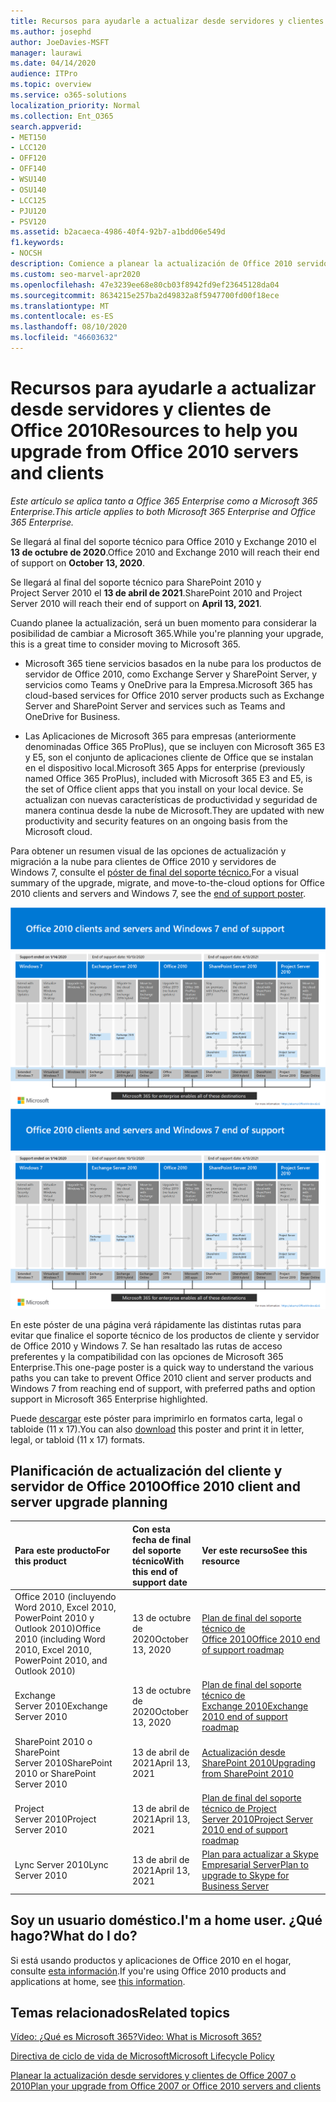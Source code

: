 ```yaml
---
title: Recursos para ayudarle a actualizar desde servidores y clientes de Office 2010
ms.author: josephd
author: JoeDavies-MSFT
manager: laurawi
ms.date: 04/14/2020
audience: ITPro
ms.topic: overview
ms.service: o365-solutions
localization_priority: Normal
ms.collection: Ent_O365
search.appverid:
- MET150
- LCC120
- OFF120
- OFF140
- WSU140
- OSU140
- LCC125
- PJU120
- PSV120
ms.assetid: b2acaeca-4986-40f4-92b7-a1bdd06e549d
f1.keywords:
- NOCSH
description: Comience a planear la actualización de Office 2010 servidores y aplicaciones de cliente, ya que el soporte técnico finaliza pronto y los contratos de soporte personalizados no están disponibles.
ms.custom: seo-marvel-apr2020
ms.openlocfilehash: 47e3239ee68e80cb03f8942fd9ef23645128da04
ms.sourcegitcommit: 8634215e257ba2d49832a8f5947700fd00f18ece
ms.translationtype: MT
ms.contentlocale: es-ES
ms.lasthandoff: 08/10/2020
ms.locfileid: "46603632"
---
```

# <a name="resources-to-help-you-upgrade-from-office-2010-servers-and-clients"></a><span data-ttu-id="77d00-103">Recursos para ayudarle a actualizar desde servidores y clientes de Office 2010</span><span class="sxs-lookup"><span data-stu-id="77d00-103">Resources to help you upgrade from Office 2010 servers and clients</span></span>

<span data-ttu-id="77d00-104">*Este artículo se aplica tanto a Office 365 Enterprise como a Microsoft 365 Enterprise.*</span><span class="sxs-lookup"><span data-stu-id="77d00-104">*This article applies to both Microsoft 365 Enterprise and Office 365 Enterprise.*</span></span>

<span data-ttu-id="77d00-105">Se llegará al final del soporte técnico para Office 2010 y Exchange 2010 el **13 de octubre de 2020**.</span><span class="sxs-lookup"><span data-stu-id="77d00-105">Office 2010 and Exchange 2010 will reach their end of support on **October 13, 2020**.</span></span> 

<span data-ttu-id="77d00-106">Se llegará al final del soporte técnico para SharePoint 2010 y Project Server 2010 el **13 de abril de 2021**.</span><span class="sxs-lookup"><span data-stu-id="77d00-106">SharePoint 2010 and Project Server 2010 will reach their end of support on **April 13, 2021**.</span></span>

<span data-ttu-id="77d00-107">Cuando planee la actualización, será un buen momento para considerar la posibilidad de cambiar a Microsoft 365.</span><span class="sxs-lookup"><span data-stu-id="77d00-107">While you're planning your upgrade, this is a great time to consider moving to Microsoft 365.</span></span> 

- <span data-ttu-id="77d00-108">Microsoft 365 tiene servicios basados en la nube para los productos de servidor de Office 2010, como Exchange Server y SharePoint Server, y servicios como Teams y OneDrive para la Empresa.</span><span class="sxs-lookup"><span data-stu-id="77d00-108">Microsoft 365 has cloud-based services for Office 2010 server products such as Exchange Server and SharePoint Server and services such as Teams and OneDrive for Business.</span></span> 

- <span data-ttu-id="77d00-109">Las Aplicaciones de Microsoft 365 para empresas (anteriormente denominadas Office 365 ProPlus), que se incluyen con Microsoft 365 E3 y E5, son el conjunto de aplicaciones cliente de Office que se instalan en el dispositivo local.</span><span class="sxs-lookup"><span data-stu-id="77d00-109">Microsoft 365 Apps for enterprise (previously named Office 365 ProPlus), included with Microsoft 365 E3 and E5, is the set of Office client apps that you install on your local device.</span></span> <span data-ttu-id="77d00-110">Se actualizan con nuevas características de productividad y seguridad de manera continua desde la nube de Microsoft.</span><span class="sxs-lookup"><span data-stu-id="77d00-110">They are updated with new productivity and security features on an ongoing basis from the Microsoft cloud.</span></span>

<span data-ttu-id="77d00-111">Para obtener un resumen visual de las opciones de actualización y migración a la nube para clientes de Office 2010 y servidores de Windows 7, consulte el [póster de final del soporte técnico.](./downloads/Office2010Windows7EndOfSupport.pdf)</span><span class="sxs-lookup"><span data-stu-id="77d00-111">For a visual summary of the upgrade, migrate, and move-to-the-cloud options for Office 2010 clients and servers and Windows 7, see the [end of support poster](./downloads/Office2010Windows7EndOfSupport.pdf).</span></span>

<span data-ttu-id="77d00-112">[![Imagen de final del soporte técnico para servidores y clientes de Office 2010 y póster de Windows 7](./media/upgrade-from-office-2010-servers-and-products/office2010-windows7-end-of-support.png)](./downloads/Office2010Windows7EndOfSupport.pdf)</span><span class="sxs-lookup"><span data-stu-id="77d00-112">[![Image for the end of support for Office 2010 clients and servers and Windows 7 poster](./media/upgrade-from-office-2010-servers-and-products/office2010-windows7-end-of-support.png)](./downloads/Office2010Windows7EndOfSupport.pdf)</span></span>

<span data-ttu-id="77d00-113">En este póster de una página verá rápidamente las distintas rutas para evitar que finalice el soporte técnico de los productos de cliente y servidor de Office 2010 y Windows 7. Se han resaltado las rutas de acceso preferentes y la compatibilidad con las opciones de Microsoft 365 Enterprise.</span><span class="sxs-lookup"><span data-stu-id="77d00-113">This one-page poster is a quick way to understand the various paths you can take to prevent Office 2010 client and server products and Windows 7 from reaching end of support, with preferred paths and option support in Microsoft 365 Enterprise highlighted.</span></span>

<span data-ttu-id="77d00-114">Puede [descargar](https://github.com/MicrosoftDocs/microsoft-365-docs/raw/public/microsoft-365/media/migration-microsoft-365-enterprise-workload/Office2010Windows7EndOfSupport.pdf) este póster para imprimirlo en formatos carta, legal o tabloide (11 x 17).</span><span class="sxs-lookup"><span data-stu-id="77d00-114">You can also [download](https://github.com/MicrosoftDocs/microsoft-365-docs/raw/public/microsoft-365/media/migration-microsoft-365-enterprise-workload/Office2010Windows7EndOfSupport.pdf) this poster and print it in letter, legal, or tabloid (11 x 17) formats.</span></span>
      
## <a name="office-2010-client-and-server-upgrade-planning"></a><span data-ttu-id="77d00-115">Planificación de actualización del cliente y servidor de Office 2010</span><span class="sxs-lookup"><span data-stu-id="77d00-115">Office 2010 client and server upgrade planning</span></span>
  
|<span data-ttu-id="77d00-116">**Para este producto**</span><span class="sxs-lookup"><span data-stu-id="77d00-116">**For this product**</span></span>|<span data-ttu-id="77d00-117">**Con esta fecha de final del soporte técnico**</span><span class="sxs-lookup"><span data-stu-id="77d00-117">**With this end of support date**</span></span>|<span data-ttu-id="77d00-118">**Ver este recurso**</span><span class="sxs-lookup"><span data-stu-id="77d00-118">**See this resource**</span></span>|
|:-----|:-----|:-----|
|<span data-ttu-id="77d00-119">Office 2010 (incluyendo Word 2010, Excel 2010, PowerPoint 2010 y Outlook 2010)</span><span class="sxs-lookup"><span data-stu-id="77d00-119">Office 2010 (including Word 2010, Excel 2010, PowerPoint 2010, and Outlook 2010)</span></span>  <br/> | <span data-ttu-id="77d00-120">13 de octubre de 2020</span><span class="sxs-lookup"><span data-stu-id="77d00-120">October 13, 2020</span></span> |[<span data-ttu-id="77d00-121">Plan de final del soporte técnico de Office 2010</span><span class="sxs-lookup"><span data-stu-id="77d00-121">Office 2010 end of support roadmap</span></span>](https://docs.microsoft.com/DeployOffice/office-2010-end-support-roadmap) <br/> |
|<span data-ttu-id="77d00-122">Exchange Server 2010</span><span class="sxs-lookup"><span data-stu-id="77d00-122">Exchange Server 2010</span></span>  <br/> | <span data-ttu-id="77d00-123">13 de octubre de 2020</span><span class="sxs-lookup"><span data-stu-id="77d00-123">October 13, 2020</span></span>  |[<span data-ttu-id="77d00-124">Plan de final del soporte técnico de Exchange 2010</span><span class="sxs-lookup"><span data-stu-id="77d00-124">Exchange 2010 end of support roadmap</span></span>](exchange-2010-end-of-support.md) <br/> |
|<span data-ttu-id="77d00-125">SharePoint 2010 o SharePoint Server 2010</span><span class="sxs-lookup"><span data-stu-id="77d00-125">SharePoint 2010 or SharePoint Server 2010</span></span>  <br/> | <span data-ttu-id="77d00-126">13 de abril de 2021</span><span class="sxs-lookup"><span data-stu-id="77d00-126">April 13, 2021</span></span> |[<span data-ttu-id="77d00-127">Actualización desde SharePoint 2010</span><span class="sxs-lookup"><span data-stu-id="77d00-127">Upgrading from SharePoint 2010</span></span>](upgrade-from-sharepoint-2010.md) <br/> |
|<span data-ttu-id="77d00-128">Project Server 2010</span><span class="sxs-lookup"><span data-stu-id="77d00-128">Project Server 2010</span></span> <br/> | <span data-ttu-id="77d00-129">13 de abril de 2021</span><span class="sxs-lookup"><span data-stu-id="77d00-129">April 13, 2021</span></span> | [<span data-ttu-id="77d00-130">Plan de final del soporte técnico de Project Server 2010</span><span class="sxs-lookup"><span data-stu-id="77d00-130">Project Server 2010 end of support roadmap</span></span>](project-server-2010-end-of-support.md) <br/> |
|<span data-ttu-id="77d00-131">Lync Server 2010</span><span class="sxs-lookup"><span data-stu-id="77d00-131">Lync Server 2010</span></span> <br/> | <span data-ttu-id="77d00-132">13 de abril de 2021</span><span class="sxs-lookup"><span data-stu-id="77d00-132">April 13, 2021</span></span> | [<span data-ttu-id="77d00-133">Plan para actualizar a Skype Empresarial Server</span><span class="sxs-lookup"><span data-stu-id="77d00-133">Plan to upgrade to Skype for Business Server</span></span>](https://docs.microsoft.com/skypeforbusiness/plan-your-deployment/upgrade) <br/> |
    
## <a name="im-a-home-user-what-do-i-do"></a><span data-ttu-id="77d00-134">Soy un usuario doméstico.</span><span class="sxs-lookup"><span data-stu-id="77d00-134">I'm a home user.</span></span> <span data-ttu-id="77d00-135">¿Qué hago?</span><span class="sxs-lookup"><span data-stu-id="77d00-135">What do I do?</span></span>

<span data-ttu-id="77d00-136">Si está usando productos y aplicaciones de Office 2010 en el hogar, consulte [esta información](plan-upgrade-previous-versions-office.md#im-a-home-user-what-do-i-do).</span><span class="sxs-lookup"><span data-stu-id="77d00-136">If you're using Office 2010 products and applications at home, see [this information](plan-upgrade-previous-versions-office.md#im-a-home-user-what-do-i-do).</span></span>

## <a name="related-topics"></a><span data-ttu-id="77d00-137">Temas relacionados</span><span class="sxs-lookup"><span data-stu-id="77d00-137">Related topics</span></span>

[<span data-ttu-id="77d00-138">Vídeo: ¿Qué es Microsoft 365?</span><span class="sxs-lookup"><span data-stu-id="77d00-138">Video: What is Microsoft 365?</span></span>](https://support.office.com/article/847caf12-2589-452c-8aca-1c009797678b.aspx)
  
[<span data-ttu-id="77d00-139">Directiva de ciclo de vida de Microsoft</span><span class="sxs-lookup"><span data-stu-id="77d00-139">Microsoft Lifecycle Policy</span></span>](https://go.microsoft.com/fwlink/?linkid=865200)

[<span data-ttu-id="77d00-140">Planear la actualización desde servidores y clientes de Office 2007 o 2010</span><span class="sxs-lookup"><span data-stu-id="77d00-140">Plan your upgrade from Office 2007 or Office 2010 servers and clients</span></span>](plan-upgrade-previous-versions-office.md)

